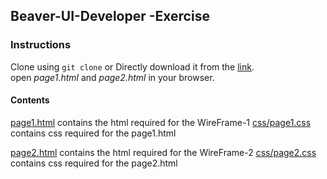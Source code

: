 ## Beaver-UI-Developer -Exercise


### Instructions
 Clone using `git clone` or Directly download it from the [link](https://github.com/sravan7/Beaver-UI-Developer.git).
<br>
open *page1.html* and *page2.html* in your browser.

#### Contents
[page1.html](master/page1.html) contains the html required for the WireFrame-1
[css/page1.css](master/css/page1.css) contains css required for the page1.html

[page2.html](master/page2.html) contains the html required for the WireFrame-2
[css/page2.css](master/css/page2.css) contains css required for the page2.html
